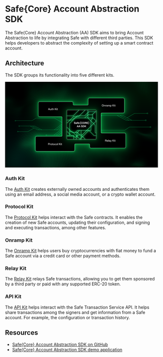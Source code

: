 # Safe\{Core\} Account Abstraction SDK

The Safe\{Core\} Account Abstraction (AA) SDK aims to bring Account Abstraction to life by integrating Safe with different third parties. This SDK helps developers to abstract the complexity of setting up a smart contract account.

## Architecture

The SDK groups its functionality into five different kits.

![diagram safe core sdk](../../assets/diagram-safe-core-sdk.png)

### Auth Kit

The [Auth Kit](./sdk-auth-kit.md) creates externally owned accounts and authenticates them using an email address, a social media account, or a crypto wallet account.

### Protocol Kit

The [Protocol Kit](./sdk-protocol-kit.md) helps interact with the Safe contracts. It enables the creation of new Safe accounts, updating their configuration, and signing and executing transactions, among other features.

### Onramp Kit

The [Onramp Kit](./sdk-onramp-kit.md) helps users buy cryptocurrencies with fiat money to fund a Safe account via a credit card or other payment methods.

### Relay Kit

The [Relay Kit](./sdk-relay-kit.md) relays Safe transactions, allowing you to get them sponsored by a third party or paid with any supported ERC-20 token.

### API Kit

The [API Kit](./sdk-api-kit.md) helps interact with the Safe Transaction Service API. It helps share transactions among the signers and get information from a Safe account. For example, the configuration or transaction history.

## Resources
- [Safe{Core} Account Abstraction SDK on GitHub](https://github.com/safe-global/safe-core-sdk)
- [Safe{Core} Account Abstraction SDK demo application](https://github.com/5afe/account-abstraction-demo-ui)

